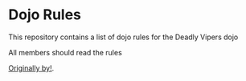 Dojo Rules
==========

This repository contains a list of dojo rules for the Deadly Vipers dojo

All members should read the rules


[Originally by!](https://github.com/deadlyvipers).
